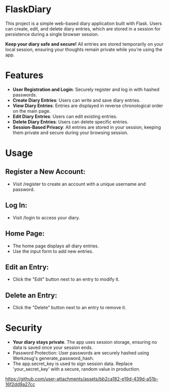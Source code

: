# FlaskDiary
This project is a simple web-based diary application built with Flask. Users can create, edit, and delete diary entries, which are stored in a session for persistence during a single browser session.

**Keep your diary safe and secure!** All entries are stored temporarily on your local session, ensuring your thoughts remain private while you're using the app.

# Features
- **User Registration and Login**: Securely register and log in with hashed passwords.
- **Create Diary Entries**: Users can write and save diary entries.
- **View Diary Entries**: Entries are displayed in reverse chronological order on the main page.
- **Edit Diary Entries**: Users can edit existing entries.
- **Delete Diary Entries**: Users can delete specific entries.
- **Session-Based Privacy**: All entries are stored in your session, keeping them private and secure during your browsing session.

# Usage
## Register a New Account:
- Visit /register to create an account with a unique username and password.

## Log In:
- Visit /login to access your diary.
  
## Home Page:
- The home page displays all diary entries.
- Use the input form to add new entries.

## Edit an Entry:
- Click the "Edit" button next to an entry to modify it.

## Delete an Entry:
- Click the "Delete" button next to an entry to remove it.

# Security
- **Your diary stays private**. The app uses session storage, ensuring no data is saved once your session ends.
- Password Protection: User passwords are securely hashed using Werkzeug's generate_password_hash.
- The app.secret_key is used to sign session data. Replace 'your_secret_key' with a secure, random value in production.

https://github.com/user-attachments/assets/bb2ca182-e19d-439d-a51b-16f2dd9a27cc

